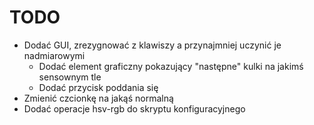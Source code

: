 TODO
====
- Dodać GUI, zrezygnować z klawiszy a przynajmniej uczynić je nadmiarowymi
    - Dodać element graficzny pokazujący "następne" kulki na jakimś sensownym tle
    - Dodać przycisk poddania się
- Zmienić czcionkę na jakąś normalną
- Dodać operacje hsv-rgb do skryptu konfiguracyjnego
